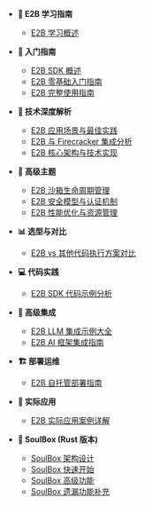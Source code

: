 - **📖 E2B 学习指南**
  - [E2B 学习概述](README.md)

- **🎯 入门指南**
  - [E2B SDK 概述](docs/01_e2b_sdk_overview.md)
  - [E2B 零基础入门指南](e2b_beginner_guide.md)
  - [E2B 完整使用指南](e2b_comprehensive_guide.md)

- **🔧 技术深度解析**
  - [E2B 应用场景与最佳实践](docs/02_e2b_applications.md)
  - [E2B 与 Firecracker 集成分析](docs/03_e2b_firecracker_integration.md)
  - [E2B 核心架构与技术实现](docs/05_e2b_core_architecture.md)

- **🚀 高级主题**
  - [E2B 沙箱生命周期管理](docs/06_e2b_sandbox_lifecycle.md)
  - [E2B 安全模型与认证机制](docs/07_e2b_security_authentication.md)
  - [E2B 性能优化与资源管理](docs/08_e2b_performance_optimization.md)

- **📊 选型与对比**
  - [E2B vs 其他代码执行方案对比](docs/09_e2b_vs_alternatives.md)

- **💻 代码实践**
  - [E2B SDK 代码示例分析](docs/04_code_examples.md)

- **🚀 高级集成**
  - [E2B LLM 集成示例大全](docs/10_e2b_llm_integrations.md)
  - [E2B AI 框架集成指南](docs/11_e2b_ai_frameworks.md)

- **🏗️ 部署运维**
  - [E2B 自托管部署指南](docs/12_e2b_self_hosting.md)

- **📱 实际应用**
  - [E2B 实际应用案例详解](docs/13_e2b_real_world_applications.md)

- **🦀 SoulBox (Rust 版本)**
  - [SoulBox 架构设计](docs/soulbox_architecture_design.md)
  - [SoulBox 快速开始](docs/soulbox_quickstart.md)
  - [SoulBox 高级功能](docs/soulbox_advanced_features.md)
  - [SoulBox 遗漏功能补充](docs/soulbox_missing_features.md)